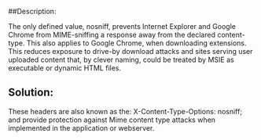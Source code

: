##Description:

The only defined value, nosniff, prevents Internet Explorer and Google Chrome from
MIME-sniffing a response away from the declared content-type.
This also applies to Google Chrome, when downloading extensions.
This reduces exposure to drive-by download attacks and sites serving user uploaded
content that, by clever naming, could be treated by MSIE as executable or dynamic HTML
files.

## Solution:

These headers are also known as the: X-Content-Type-Options: nosniff;
and provide protection against Mime content type attacks when implemented in the
application or webserver.
